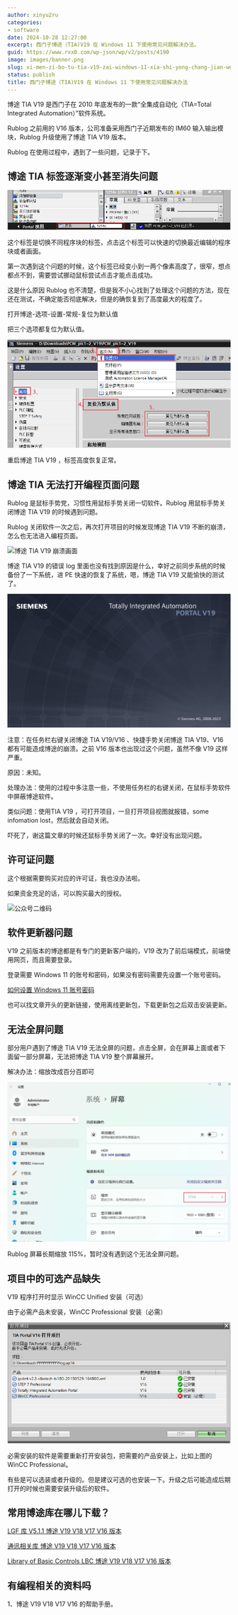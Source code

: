 ```yaml
---
author: xinyu2ru
categories:
- software
date: 2024-10-28 12:27:00
excerpt: 西门子博途（TIA)V19 在 Windows 11 下使用常见问题解决办法。
guid: https://www.rxx0.com/wp-json/wp/v2/posts/4190
image: images/banner.png
slug: xi-men-zi-bo-tu-tia-v19-zai-windows-11-xia-shi-yong-chang-jian-wen-ti-jie-jue-ban-fa
status: publish
title: 西门子博途（TIA)V19 在 Windows 11 下使用常见问题解决办法
---
```


博途 TIA V19 是西门子在 2010 年底发布的一款“全集成自动化（TIA=Total Integrated Automation）”软件系统。

Rublog 之前用的 V16 版本，公司准备采用西门子近期发布的 IM60 输入输出模块，Rublog 升级使用了博途 TIA V19 版本。

Rublog 在使用过程中，遇到了一些问题，记录于下。

## 博途 TIA 标签逐渐变小甚至消失问题

![博途 TIA 标签逐渐变小](images/rxx0_2024-08-13_16-33-22.png)

这个标签是切换不同程序块的标签，点击这个标签可以快速的切换最近编辑的程序块或者画面。

第一次遇到这个问题的时候，这个标签已经变小到一两个像素高度了，很窄，想点都点不到，需要尝试挪动鼠标尝试点击才能点击成功。

这是什么原因 Rublog 也不清楚，但是我不小心找到了处理这个问题的方法，现在还在测试，不确定能否彻底解决，但是的确恢复到了高度最大的程度了。

打开博途-选项-设置-常规-复位为默认值

把三个选项都复位为默认值。

![博途 TIA 标签逐渐变小的解决方法](images/rxx0_2024-08-13_16-39-57.png)

重启博途 TIA V19 ，标签高度恢复正常。

## 博途 TIA 无法打开编程页面问题

Rublog 是鼠标手势党，习惯性用鼠标手势关闭一切软件。Rublog 用鼠标手势关闭博途 TIA V19 的时候遇到问题。

Rublog 关闭软件一次之后，再次打开项目的时候发现博途 TIA V19 不断的崩溃，怎么也无法进入编程页面。

![博途 TIA V19 崩溃画面](images/rxx0_2024-07-25_22-06-46.png)

博途 TIA V19 的错误 log 里面也没有找到原因是什么，幸好之前同步系统的时候备份了一下系统，进 PE 快速的恢复了系统，嗯，博途 TIA V19 又能愉快的测试了。

![博途 TIA V19 启动画面](images/rxx0_2024-08-12_16-55-16.png)

注意：在任务栏右键关闭博途 TIA V19/V16 、快捷手势关闭博途 TIA V19、V16 都有可能造成博途的崩溃。之前 V16 版本也出现过这个问题，虽然不像 V19 这样严重。

原因：未知。

处理办法：使用的过程中多注意一些，不使用任务栏的右键关闭，在鼠标手势软件中屏蔽博途软件。

类似问题：使用TIA  V19 ，可打开项目，一旦打开项目视图就报错，some infomation lost，然后就会自动关闭。

吓死了，谢这篇文章的时候还鼠标手势关闭了一次。幸好没有出现问题。

## 许可证问题

这个根据需要购买对应的许可证，我也没办法啦。

如果资金充足的话，可以购买最大的授权。

![公众号二维码](images/rxx0_2024-07-27_11-07-35.png)

## 软件更新器问题

V19 之前版本的博途都是有专门的更新客户端的，V19 改为了前后端模式，前端使用网页，而且需要登录。

登录需要 Windows 11 的账号和密码，如果没有密码需要先设置一个账号密码。

[如何设置 Windows 11 账号密码](https://support.hp.com/cn-zh/document/ish_5054856-5025509-16)

也可以找文章开头的更新链接，使用离线更新包，下载更新包之后双击安装更新。

## 无法全屏问题

部分用户遇到了博途 TIA V19 无法全屏的问题，点击全屏，会在屏幕上面或者下面留一部分屏幕，无法把博途 TIA V19 整个屏幕展开。

解决办法：缩放改成百分百即可

![缩放改成百分百](images/rxx0_2024-08-13_17-46-01.png)

Rublog 屏幕长期缩放 115%，暂时没有遇到这个无法全屏问题。

## 项目中的可选产品缺失

V19 程序打开时显示 WinCC Unified 安装（可选）

由于必需产品未安装，WinCC Professional 安装（必需）

![由于必需产品未安装，WinCC Professional 安装（必需）](images/rxx0_2024-08-13_18-12-38.png)

必需安装的软件是需要重新打开安装包，把需要的产品安装上，比如上图的 WinCC Professional。

有些是可以选装或者升级的。但是建议可选的也安装一下。升级之后可能造成后期打开的时候也需要安装升级后的软件。

## 常用博途库在哪儿下载？

[LGF 库 V5.1.1 博途 V19 V18 V17 V16 版本](https://support.industry.siemens.com/cs/document/109479728/library-of-general-functions-(lgf)-for-simatic-step-7-(tia-portal)-and-simatic-s7-1200-s7-1500?dti=0&lc=en-WW)

[通讯相关库 博途 V19 V18 V17 V16 版本](https://support.industry.siemens.com/cs/document/109780503/libraries-for-communication-for-simatic-controllers?dti=0&lc=en-WW)

[Library of Basic Controls LBC  博途 V19 V18 V17 V16 版本](https://support.industry.siemens.com/cs/document/109792175/library-of-basic-controls-(lbc)?dti=0&lc=en-WW)

## 有编程相关的资料吗

1、博途 V19 V18 V17 V16 的帮助手册。